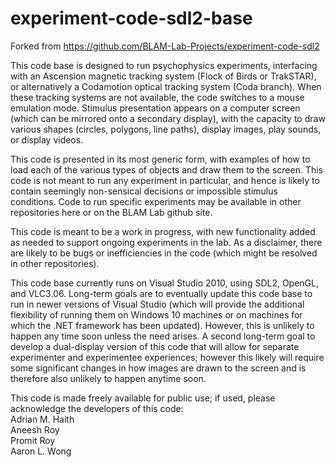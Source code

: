 # experiment-code-sdl2-base
Forked from https://github.com/BLAM-Lab-Projects/experiment-code-sdl2

This code base is designed to run psychophysics experiments, interfacing with an Ascension magnetic tracking system (Flock of Birds or TrakSTAR), or alternatively a Codamotion optical tracking system (Coda branch). When these tracking systems are not available, the code switches to a mouse emulation mode. Stimulus presentation appears on a computer screen (which can be mirrored onto a secondary display), with the capacity to draw various shapes (circles, polygons, line paths), display images, play sounds, or display videos. 

This code is presented in its most generic form, with examples of how to load each of the various types of objects and draw them to the screen. This code is not meant to run any experiment in particular, and hence is likely to contain seemingly non-sensical decisions or impossible stimulus conditions. Code to run specific experiments may be available in other repositories here or on the BLAM Lab github site.

This code is meant to be a work in progress, with new functionality added as needed to support ongoing experiments in the lab. As a disclaimer, there are likely to be bugs or inefficiencies in the code (which might be resolved in other repositories).

This code base currently runs on Visual Studio 2010, using SDL2, OpenGL, and VLC3.06. Long-term goals are to eventually update this code base to run in newer versions of Visual Studio (which will provide the additional flexibility of running them on Windows 10 machines or on machines for which the .NET framework has been updated). However, this is unlikely to happen any time soon unless the need arises. A second long-term goal to develop a dual-display version of this code that will allow for separate experimenter and experimentee experiences; however this likely will require some significant changes in how images are drawn to the screen and is therefore also unlikely to happen anytime soon.

This code is made freely available for public use; if used, please acknowledge the developers of this code: <br />
    Adrian M. Haith <br />
    Aneesh Roy <br />
    Promit Roy <br />
    Aaron L. Wong <br />

